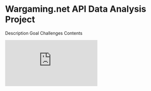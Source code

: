 # Wargaming.net API Data Analysis Project

Description
Goal
Challenges
Contents


![alt text](https://github.com/Marks9001/Data-Analysis-Project-Python-PowerBI-/blob/main/Power%20BI%20_Wargaming%20project.pdf?raw=true)
